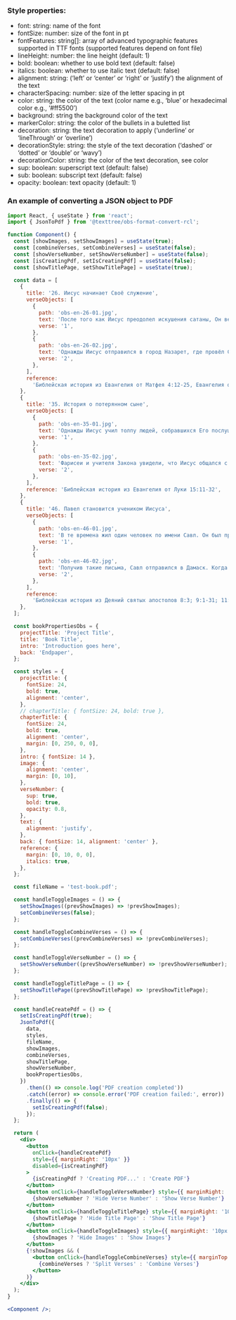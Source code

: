 ### Style properties:

<ul>
    <li>font: string: name of the font</li>
    <li>fontSize: number: size of the font in pt</li>
    <li>fontFeatures: string[]: array of advanced typographic features supported in TTF fonts (supported features depend on font file)</li>
    <li>lineHeight: number: the line height (default: 1)</li>
    <li>bold: boolean: whether to use bold text (default: false)</li>
    <li>italics: boolean: whether to use italic text (default: false)</li>
    <li>alignment: string: (‘left’ or ‘center’ or ‘right’ or ‘justify’) the alignment of the text</li>
    <li>characterSpacing: number: size of the letter spacing in pt</li>
    <li>color: string: the color of the text (color name e.g., ‘blue’ or hexadecimal color e.g., ‘#ff5500’)</li>
    <li>background: string the background color of the text</li>
    <li>markerColor: string: the color of the bullets in a buletted list</li>
    <li>decoration: string: the text decoration to apply (‘underline’ or ‘lineThrough’ or ‘overline’)</li>
    <li>decorationStyle: string: the style of the text decoration (‘dashed’ or ‘dotted’ or ‘double’ or ‘wavy’)</li>
    <li>decorationColor: string: the color of the text decoration, see color</li>
    <li>sup: boolean: superscript text (default: false)</li>
    <li>sub: boolean: subscript text (default: false)</li>
    <li>opacity: boolean: text opacity (default: 1)</li>
  </ul>

### An example of converting a JSON object to PDF

```jsx
import React, { useState } from 'react';
import { JsonToPdf } from '@texttree/obs-format-convert-rcl';

function Component() {
  const [showImages, setShowImages] = useState(true);
  const [combineVerses, setCombineVerses] = useState(false);
  const [showVerseNumber, setShowVerseNumber] = useState(false);
  const [isCreatingPdf, setIsCreatingPdf] = useState(false);
  const [showTitlePage, setShowTitlePage] = useState(true);

  const data = [
    {
      title: '26. Иисус начинает Своё служение',
      verseObjects: [
        {
          path: 'obs-en-26-01.jpg',
          text: 'После того как Иисус преодолел искушения сатаны, Он вернулся в регион Галилея, туда, где жил. Святой Дух давал Ему большую силу. Иисус ходил по Галилее из города в город, посещая разные места и наставляя людей. Все очень по-доброму отзывались о Нём.',
          verse: '1',
        },
        {
          path: 'obs-en-26-02.jpg',
          text: 'Однажды Иисус отправился в город Назарет, где провёл Своё детство. В субботу Иисус пошёл в синагогу, место молитвы. Там Ему дали свиток со словами пророка Исайи, чтобы Он прочитал вслух отрывок из этой книги. Иисус развернул свиток и начал читать.',
          verse: '2',
        },
      ],
      reference:
        'Библейская история из Евангелия от Матфея 4:12-25, Евангелия от Марка 1:14-15, 35-39; 3:13-21 и Евангелия от Луки 4:14-30, 38-44',
    },
    {
      title: '35. История о потерянном сыне',
      verseObjects: [
        {
          path: 'obs-en-35-01.jpg',
          text: 'Однажды Иисус учил толпу людей, собравшихся Его послушать. Среди них были сборщики налогов и другие люди, которые не исполняли закон Моисея, и поэтому их считали грешниками.',
          verse: '1',
        },
        {
          path: 'obs-en-35-02.jpg',
          text: 'Фарисеи и учителя Закона увидели, что Иисус общался с теми людьми как с друзьями. Поэтому они стали возмущаться и говорить друг другу: «Он поступает неправильно, разговаривает с грешниками и даже ест вместе с ними». Иисус услышал их и рассказал им такую историю:',
          verse: '2',
        },
      ],
      reference: 'Библейская история из Евангелия от Луки 15:11-32',
    },
    {
      title: '46. Павел становится учеником Иисуса',
      verseObjects: [
        {
          path: 'obs-en-46-01.jpg',
          text: 'В те времена жил один человек по имени Савл. Он был против учения об Иисусе. Савл присутствовал на том месте, где бросали камни в Стефана, и охранял одежду людей, убивавших его. Затем Савл стал преследовать верующих. Он ходил из дома в дом в Иерусалиме, хватал мужчин и женщин и бросал их в тюрьмы. Однажды Савл пришёл к первосвященнику и попросил у него письма к синагогам в Дамаске, чтобы там у него было право арестовывать и отправлять в Иерусалим последователей Иисуса.',
          verse: '1',
        },
        {
          path: 'obs-en-46-02.jpg',
          text: 'Получив такие письма, Савл отправился в Дамаск. Когда он был недалеко от города, яркий свет с неба осветил всё вокруг, и Савл упал на землю. Он услышал, как Кто-то сказал: «Савл! Савл! Почему ты преследуешь Меня?» Савл спросил: «Кто ты, Господин?» Голос ответил: «Я — Иисус, Которого Ты преследуешь!»',
          verse: '2',
        },
      ],
      reference:
        'Библейская история из Деяний святых апостолов 8:3; 9:1-31; 11:19-26; 13:1-3',
    },
  ];

  const bookPropertiesObs = {
    projectTitle: 'Project Title',
    title: 'Book Title',
    intro: 'Introduction goes here',
    back: 'Endpaper',
  };

  const styles = {
    projectTitle: {
      fontSize: 24,
      bold: true,
      alignment: 'center',
    },
    // chapterTitle: { fontSize: 24, bold: true },
    chapterTitle: {
      fontSize: 24,
      bold: true,
      alignment: 'center',
      margin: [0, 250, 0, 0],
    },
    intro: { fontSize: 14 },
    image: {
      alignment: 'center',
      margin: [0, 10],
    },
    verseNumber: {
      sup: true,
      bold: true,
      opacity: 0.8,
    },
    text: {
      alignment: 'justify',
    },
    back: { fontSize: 14, alignment: 'center' },
    reference: {
      margin: [0, 10, 0, 0],
      italics: true,
    },
  };

  const fileName = 'test-book.pdf';

  const handleToggleImages = () => {
    setShowImages((prevShowImages) => !prevShowImages);
    setCombineVerses(false);
  };

  const handleToggleCombineVerses = () => {
    setCombineVerses((prevCombineVerses) => !prevCombineVerses);
  };

  const handleToggleVerseNumber = () => {
    setShowVerseNumber((prevShowVerseNumber) => !prevShowVerseNumber);
  };

  const handleToggleTitlePage = () => {
    setShowTitlePage((prevShowTitlePage) => !prevShowTitlePage);
  };

  const handleCreatePdf = () => {
    setIsCreatingPdf(true);
    JsonToPdf({
      data,
      styles,
      fileName,
      showImages,
      combineVerses,
      showTitlePage,
      showVerseNumber,
      bookPropertiesObs,
    })
      .then(() => console.log('PDF creation completed'))
      .catch((error) => console.error('PDF creation failed:', error))
      .finally(() => {
        setIsCreatingPdf(false);
      });
  };

  return (
    <div>
      <button
        onClick={handleCreatePdf}
        style={{ marginRight: '10px' }}
        disabled={isCreatingPdf}
      >
        {isCreatingPdf ? 'Creating PDF...' : 'Create PDF'}
      </button>
      <button onClick={handleToggleVerseNumber} style={{ marginRight: '10px' }}>
        {showVerseNumber ? 'Hide Verse Number' : 'Show Verse Number'}
      </button>
      <button onClick={handleToggleTitlePage} style={{ marginRight: '10px' }}>
        {showTitlePage ? 'Hide Title Page' : 'Show Title Page'}
      </button>
      <button onClick={handleToggleImages} style={{ marginRight: '10px' }}>
        {showImages ? 'Hide Images' : 'Show Images'}
      </button>
      {!showImages && (
        <button onClick={handleToggleCombineVerses} style={{ marginTop: '10px' }}>
          {combineVerses ? 'Split Verses' : 'Combine Verses'}
        </button>
      )}
    </div>
  );
}

<Component />;
```
